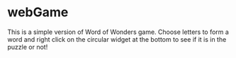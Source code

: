# webGame
This is a simple version of Word of Wonders game. Choose letters to form a word and right click on the circular widget at the bottom to see if it is in the puzzle or not!
